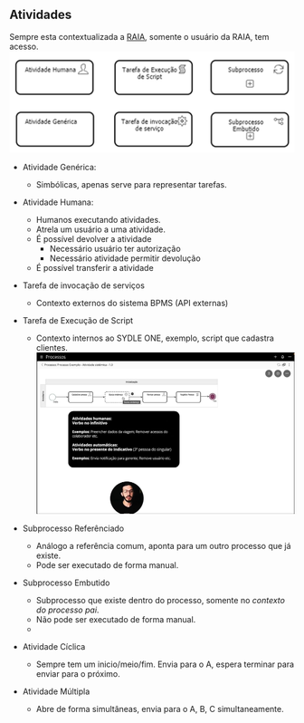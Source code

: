 ## Atividades
Sempre esta contextualizada a [RAIA](6-Raias.md), somente o usuário da RAIA, tem acesso.
![Alt text](<../img/Pasted image 20240209103534.png>)
- Atividade Genérica: 
	- Simbólicas, apenas serve para representar tarefas.
- Atividade Humana: 
	- Humanos executando atividades.
	- Atrela um usuário a uma atividade.
	- É possível devolver a atividade
		- Necessário usuário ter autorização
		- Necessário atividade permitir devolução
	- É possível transferir a atividade
- Tarefa de invocação de serviços
	- Contexto externos do sistema BPMS (API externas)
- Tarefa de Execução de Script
	- Contexto internos ao SYDLE ONE, exemplo, script que cadastra clientes.
![Alt text](<../img/Pasted image 20240209101600.png>)

- Subprocesso Referênciado
	- Análogo a referência comum, aponta para um outro processo que já existe.
	- Pode ser executado de forma manual. 
- Subprocesso Embutido
	- Subprocesso que existe dentro do processo, somente no _contexto do processo pai_.
	- Não pode ser executado de forma manual. 
	- 
- Atividade Cíclica
	- Sempre tem um inicio/meio/fim. Envia para o A, espera terminar para enviar para o próximo. 
- Atividade Múltipla
	- Abre de forma simultâneas, envia para o A, B, C simultaneamente.
